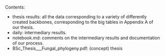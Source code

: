 Contents: 
* thesis results: all the data corresponding to a variety of differently created backbones, corresponding to the big tables in Appendix A of our thesis. 
* daily: intermediary results.
* notebook.md: comments on the intermediary results and documentation of our process.
* BSc_Thesis___Fungal_phylogeny.pdf: (concept) thesis
